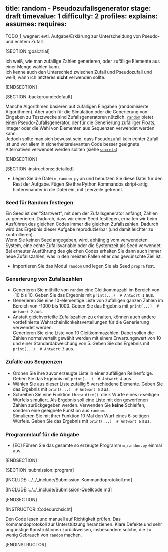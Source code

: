 title: random - Pseudozufallsgenerator
stage: draft
timevalue: 1
difficulty: 2
profiles:
explains:
assumes:
requires:
---
TODO_1_wegner: evtl. Aufgabe/Erklärung zur Unterscheidung von Pseudo- und echtem Zufall

[SECTION::goal::trial]

Ich weiß, wie man zufällige Zahlen generieren, oder zufällige Elemente aus einer Menge wählen kann.  
Ich kenne auch den Unterschied zwischen Zufall und Pseudozufall und weiß, wann ich letzteres **nicht** verwenden sollte.

[ENDSECTION]

[SECTION::background::default]

Manche Algorithmen basieren auf zufälligen Eingaben (randomisierte Algorithmen). Aber auch für die Simulation oder die
Generierung von Eingaben zu Testzwecke sind Zufallsgeneratoren nützlich. [`random`](https://docs.python.org/3/library/random.html#recipes) bietet einen
Pseudo-Zufallsgenerator, der für die Generierung zufälliger Floats, Integer oder die Wahl von Elementen aus Sequenzen
verwendet werden kann.  
Jedoch sollte man sich bewusst sein, dass Pseudozufall kein echter Zufall ist und vor allem in sicherheitsrelevanten
Code besser geeignete Alternativen verwendet werden sollten (siehe [`secrets`](https://docs.python.org/3/library/secrets.html#module-secrets)).

[ENDSECTION]

[SECTION::instructions::detailed]

- Legen Sie die Datei `m_random.py` an und benutzen Sie diese Datei für den Rest der Aufgabe. Fügen Sie ihre Python
  Kommandos skript-artig hintereinander in die Datei ein, mit Leerzeile getrennt.

### Seed für Random festlegen

Ein Seed ist der "Startwert", mit dem der Zufallsgenerator anfängt, Zahlen zu generieren. Dadurch, dass
wir einen Seed festlegen, erhalten wir beim Ausführen des gleichen Codes immer die gleichen Zufallszahlen. Dadurch wird
das Ergebnis dieser Aufgabe reproduzierbar (und damit leichter zu kontrollieren).  
Wenn Sie keinen Seed angegeben, wird, abhängig vom verwendeten System, eine echte Zufallsvariable oder die Systemzeit
als Seed verwendet. Bei erneuter Ausführung des gleichen Codes erhalten Sie dann auch immer neue Zufallszahlen, was in
den meisten Fällen eher das gewünschte Ziel ist.

- Importieren Sie das Modul `random` und legen Sie als Seed `propra` fest.

### Generierung von Zufallszahlen

- Generieren Sie mithilfe von `random` eine Gleitkommazahl im Bereich von -10 bis 10. Geben Sie das Ergebnis mit
  `print(...)  # Antwort 1` aus.
- Generieren Sie eine 10-elementige Liste von zufälligen ganzen Zahlen im Bereich von -1000 bis 1000. Geben Sie das
  Ergebnis mit `print(...)  # Antwort 2` aus.
- Anstatt gleichverteilte Zufallszahlen zu erhalten, können auch andere vordefinierte Wahrscheinlichkeitsverteilungen
  für die Generierung verwendet werden.  
  Generieren Sie eine Liste von 10 Gleitkommazahlen. Dabei sollen die Zahlen normalverteilt gewählt werden mit einem
  Erwartungswert von 10 und einer Standardabweichung von 5. Geben Sie das Ergebnis mit `print(...)  # Antwort 3` aus.

### Zufälle aus Sequenzen

- Ordnen Sie ihre zuvor erzeugte Liste in einer zufälligen Reihenfolge. Geben Sie das Ergebnis mit
  `print(...)  # Antwort 4` aus.
- Wählen Sie aus dieser Liste zufällig 5 verschiedene Elemente. Geben Sie das Ergebnis mit `print(...)  # Antwort 5` aus.
- Schreiben Sie eine Funktion `throw_dice()`, die k Würfe eines n-seitigen Würfels simuliert. Als Ergebnis soll eine
  Liste mit den geworfenen Zahlen zurückgegeben werden. Verwenden Sie **keine** Schleifen, sondern eine geeignete
  Funktion aus `random`.  
  Simulieren Sie mit ihrer Funktion 10 Mal den Wurf eines 6-seitigen Würfels. Geben Sie das Ergebnis mit
  `print(...)  # Antwort 6` aus.

### Programmlauf für die Abgabe

- [EC] Führen Sie das gesamte so erzeugte Programm `m_random.py` einmal aus.

[ENDSECTION]

[SECTION::submission::program]

[INCLUDE::../../_include/Submission-Kommandoprotokoll.md]

[INCLUDE::../../_include/Submission-Quellcode.md]

[ENDSECTION]

[INSTRUCTOR::Codedurchsicht]

Den Code lesen und manuell auf Richtigkeit prüfen.
Das Kommandoprotokoll zur Unterstützung heranziehen.
Klare Defekte und sehr ungünstige Konstruktionen zurückweisen,
insbesondere solche, die zu wenig Gebrauch von `random` machen.

[ENDINSTRUCTOR]
